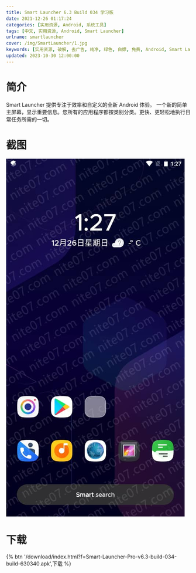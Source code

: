 ```yaml
---
title: Smart Launcher 6.3 Build 034 学习版
date: 2021-12-26 01:17:24
categories: [实用资源, Android, 系统工具]
tags: [中文, 实用资源, Android, Smart Launcher]
urlname: smartlauncher
cover: /img/SmartLauncher/1.jpg
keywords: [实用资源, 破解, 去广告, 纯净, 绿色, 白嫖, 免费, Android, Smart Launcher]
updated: 2023-10-30 12:00:00
---
```


# 简介

Smart Launcher 提供专注于效率和自定义的全新 Android 体验。
一个新的简单主屏幕，显示重要信息。您所有的应用程序都按类别分类。更快、更轻松地执行日常任务所需的一切。

# 截图

![](/img/SmartLauncher/2.jpg)

# 下载

{% btn '/download/index.html?f=Smart-Launcher-Pro-v6.3-build-034-build-630340.apk',下载 %}
